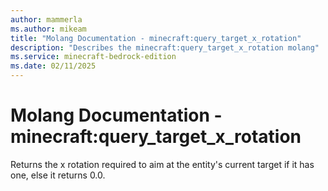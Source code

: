 ```yaml
---
author: mammerla
ms.author: mikeam
title: "Molang Documentation - minecraft:query_target_x_rotation"
description: "Describes the minecraft:query_target_x_rotation molang"
ms.service: minecraft-bedrock-edition
ms.date: 02/11/2025 
---
```


# Molang Documentation - minecraft:query_target_x_rotation

Returns the x rotation required to aim at the entity's current target if it has one, else it returns 0.0.
